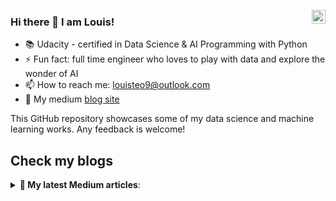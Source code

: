 <a href="www.linkedin.com/in/louis-teo-09" target="_blank" rel="nofollow"><img align="right" alt="Louis' Linkdein" width="22px" src="https://cdn.jsdelivr.net/npm/simple-icons@v3/icons/linkedin.svg" /></a> 

### Hi there 👋 I am Louis!

- 📚 Udacity - certified in Data Science & AI Programming with Python
- ⚡ Fun fact: full time engineer who loves to play with data and explore the wonder of AI
- 📫 How to reach me: louisteo9@outlook.com
- 👋 My medium [blog site](https://louisteo9.medium.com/)

This GitHub repository showcases some of my data science and machine learning works. Any feedback is welcome!

## Check my blogs
<details> 
 <summary><b>📑 My latest Medium articles</b>:</summary>
    <a target="_blank" href="https://github-readme-medium-recent-article.vercel.app/medium/@louisteo9/0"><img src="https://github-readme-medium-recent-article.vercel.app/medium/@louisteo9/0" alt="Recent Article 0"></a>
    <a target="_blank" href="https://github-readme-medium-recent-article.vercel.app/medium/@louisteo9/1"><img src="https://github-readme-medium-recent-article.vercel.app/medium/@louisteo9/1" alt="Recent Article 1"></a>
    <a target="_blank" href="https://github-readme-medium-recent-article.vercel.app/medium/@louisteo9/2"><img src="https://github-readme-medium-recent-article.vercel.app/medium/@louisteo9/2" alt="Recent Article 2"></a>

</details>

<!--
**louisteo9/louisteo9** is a ✨ _special_ ✨ repository because its `README.md` (this file) appears on your GitHub profile.

Here are some ideas to get you started:

- 🔭 I’m currently working on ...
- 🌱 I’m currently learning ...
- 👯 I’m looking to collaborate on ...
- 🤔 I’m looking for help with ...
- 💬 Ask me about ...
- 📫 How to reach me: ...
- 😄 Pronouns: ...
- ⚡ Fun fact: ...
-->
